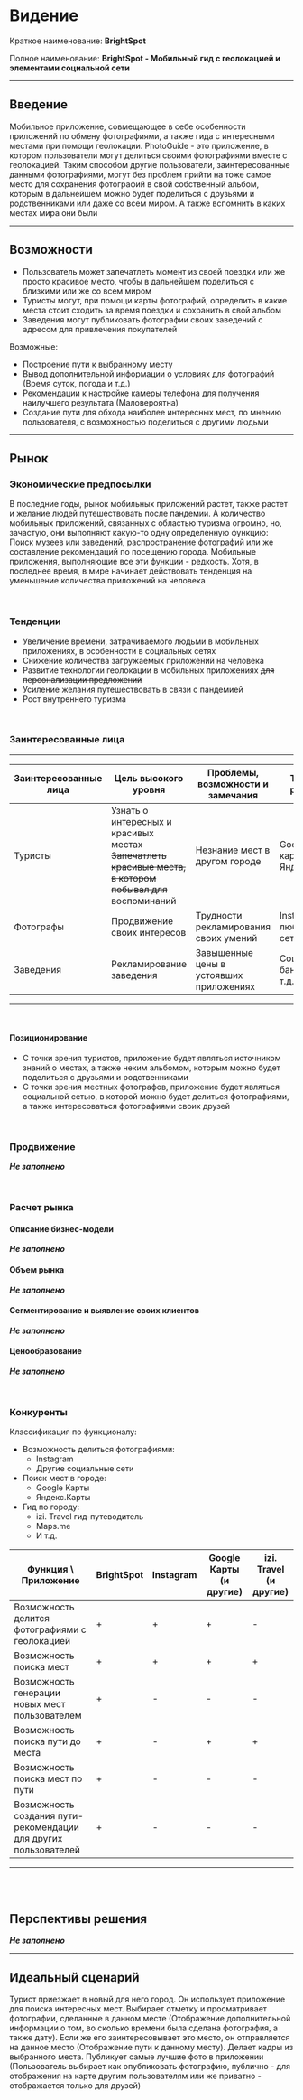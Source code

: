 # Видение

Краткое наименование: **BrightSpot**

Полное наименование: **BrightSpot - Мобильный гид с геолокацией и элементами социальной сети**

---

## Введение
Мобильное приложение, совмещающее в себе особенности приложений по обмену фотографиями, а также гида с интересными местами при помощи геолокации. PhotoGuide - это приложение, в котором пользователи могут делиться своими фотографиями вместе с геолокацией. Таким способом другие пользователи, заинтересованные данными фотографиями, могут без проблем прийти на тоже самое место для сохранения фотографий в свой собственный альбом, которым в дальнейшем можно будет поделиться с друзьями и родственниками или даже со всем миром. А также вспомнить в каких местах мира они были

---

## Возможности
* Пользователь может запечатлеть момент из своей поездки или же просто красивое место, чтобы в дальнейшем поделиться с близкими или же со всем миром
* Туристы могут, при помощи карты фотографий, определить в какие места стоит сходить за время поездки и сохранить в свой альбом
* Заведения могут публиковать фотографии своих заведений с адресом для привлечения покупателей

Возможные:
- Построение пути к выбранному месту
- Вывод дополнительной информации о условиях для фотографий (Время суток, погода и т.д.)
- Рекомендации к настройке камеры телефона для получения наилучшего результата (Маловероятна)
- Создание пути для обхода наиболее интересных мест, по мнению пользователя, с возможностью поделиться с другими людьми

---

## Рынок
### Экономические предпосылки
В последние годы, рынок мобильных приложений растет, также растет и желание людей путешествовать после пандемии. А количество мобильных приложений, связанных с областью туризма огромно, но, зачастую, они выполняют какую-то одну определенную функцию: Поиск музеев или заведений, распространение фотографий или же составление рекомендаций по посещению города. Мобильные приложения, выполняющие все эти функции - редкость. Хотя, в последнее время, в мире начинает действовать тенденция на уменьшение количества приложений на человека

</br>

### Тенденции
* Увеличение времени, затрачиваемого людьми в мобильных приложениях, в особенности в социальных сетях
* Снижение количества загружаемых приложений на человека
* Развитие технологии геолокации в мобильных приложениях ~~для персонализации предложений~~
* Усиление желания путешествовать в связи с пандемией
* Рост внутреннего туризма

</br>

### Заинтересованные лица

---

Заинтересованные лица | Цель высокого уровня | Проблемы, возможности и замечания | Текущие решения
--- | --- | --- | ---
Туристы | Узнать о интересных и красивых местах </br> ~~Запечатлеть красивые места, в котором побывал для воспоминаний~~ | Незнание мест в другом городе | Google карты, Яндекс.Карты
Фотографы | Продвижение своих интересов | Трудности рекламирования своих умений | Instagram и любые соц сети
Заведения | Рекламирование заведения | Завышенные цены в устоявших приложениях | Соц сети, ТВ, баннеры и т.д.

---
</br>

#### Позиционирование
* С точки зрения туристов, приложение будет являться источником знаний о местах, а также неким альбомом, которым можно будет поделиться с друзьями и родственниками
* С точки зрения местных фотографов, приложение будет являться социальной сетью, в которой можно будет делиться фотографиями, а также интересоваться фотографиями своих друзей

</br>

### Продвижение
***Не заполнено*** 

</br>

### Расчет рынка
#### Описание бизнес-модели
***Не заполнено*** 

#### Объем рынка
***Не заполнено*** 

#### Сегментирование и выявление своих клиентов
***Не заполнено*** 

#### Ценообразование
***Не заполнено*** 

</br>

### Конкуренты
Классификация по функционалу:
- Возможность делиться фотографиями:
    - Instagram
    - Другие социальные сети
- Поиск мест в городе:
    - Google Карты
    - Яндекс.Карты
- Гид по городу:
    - izi. Travel гид-путеводитель
    - Maps.me
    - И т.д.

Функция \ Приложение | BrightSpot | Instagram | Google Карты (и другие) | izi. Travel (и другие)
--- | --- | --- | --- | ---
Возможность делится фотографиями c геолокацией|+|+|+|-
Возможность поиска мест|+|+|+|+
Возможность генерации новых мест пользователем |+|-|-|-
Возможность поиска пути до места |+|-|+|+
Возможность поиска мест по пути |+|-|-|-
Возможность создания пути-рекомендации для других пользователей |+|-|-|-

---
</br></br>

## Перспективы решения
***Не заполнено***

---

## Идеальный сценарий
Турист приезжает в новый для него город. Он использует приложение для поиска интересных мест. Выбирает отметку и просматривает фотографии, сделанные в данном месте (Отображение дополнительной информации о том, во сколько времени была сделана фотография, а также дату). Если же его заинтересовывает это место, он отправляется на данное место (Отображение пути к данному месту). Делает кадры из выбранного места. Публикует самые лучшие фото в приложении (Пользователь выбирает как опубликовать фотографию, публично - для отображения на карте другим пользователям или же приватно - отображается только для друзей)